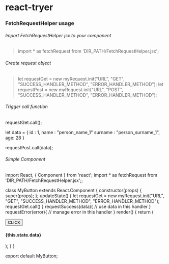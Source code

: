 # react-tryer
### FetchRequestHelper usage

###### Import FetchRequestHelper jsx to your component

> import * as fetchRequest from 'DIR_PATH/FetchRequestHelper.jsx';
  
###### Create request object
 
> let requestGet = new myRequest.init("URL", "GET", "SUCCESS_HANDLER_METHOD", "ERROR_HANDLER_METHOD");
> let requestPost = new myRequest.init("URL", "POST", "SUCCESS_HANDLER_METHOD", "ERROR_HANDLER_METHOD");
  
###### Trigger call function

  requestGet.call();
  
   let data = {
       id : 1,
       name : "person_name_1"
       surname : "person_surname_1",
       age: 28
   }
  
  requestPost.call(data);
  
  
###### Simple Component

import React, { Component } from 'react';
import * as fetchRequest from 'DIR_PATH/FetchRequestHelper.jsx';;

class MyButton extends React.Component {
  constructor(props) {
     super(props);
  };
  updateState() {
     let requestGet = new myRequest.init("URL", "GET", "SUCCESS_HANDLER_METHOD", "ERROR_HANDLER_METHOD");
     requestGet.call()
  }
  requestSuccess(data){
    // use data in this handler
  }
  requestError(error){
    // manage error in this handler
  }
  render() {
     return (
        <div>
           <button onClick = {this.updateState}>CLICK</button>
           <h4>{this.state.data}</h4>
        </div>
     );
  }
}

export default MyButton;
